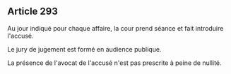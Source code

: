 Article 293
----
Au jour indiqué pour chaque affaire, la cour prend séance et fait introduire
l'accusé.

Le jury de jugement est formé en audience publique.

La présence de l'avocat de l'accusé n'est pas prescrite à peine de nullité.
